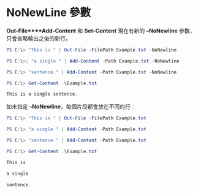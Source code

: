 # NoNewLine 參數
**Out-File****Add-Content** 和 **Set-Content** 現在有新的 **–NoNewline** 參數，只會省略輸出之後的新行。
```PowerShell
PS C:\> "This is " | Out-File -FilePath Example.txt -NoNewline

PS C:\>; "a single " | Add-Content -Path Example.txt -NoNewline

PS C:\> "sentence." | Add-Content -Path Example.txt -NoNewline

PS C:\> Get-Content .\Example.txt

This is a single sentence.
```
如未指定 **–NoNewline**，每個片段都會放在不同的行︰
```PowerShell
PS C:\> "This is " | Out-File -FilePath Example.txt

PS C:\> "a single " | Add-Content -Path Example.txt

PS C:\> "sentence." | Add-Content -Path Example.txt

PS C:\> Get-Content .\Example.txt

This is

a single

sentence.
```
<!--HONumber=Mar16_HO2-->

